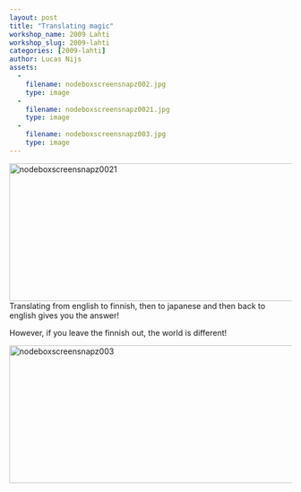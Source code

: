 ```yaml
---
layout: post
title: "Translating magic"
workshop_name: 2009 Lahti
workshop_slug: 2009-lahti
categories: [2009-lahti]
author: Lucas Nijs
assets:
  -
    filename: nodeboxscreensnapz002.jpg
    type: image
  -
    filename: nodeboxscreensnapz0021.jpg
    type: image
  -
    filename: nodeboxscreensnapz003.jpg
    type: image
---
```

<a href="http://workshops.nodebox.net/2009/wp-content/uploads/nodeboxscreensnapz0021.jpg"><img class="alignnone size-full wp-image-1153" title="nodeboxscreensnapz0021" src="http://workshops.nodebox.net/2009/wp-content/uploads/nodeboxscreensnapz0021.jpg" alt="nodeboxscreensnapz0021" width="591" height="246" /></a>Translating from english to finnish, then to japanese and then back to english gives you the answer!

However, if you leave the finnish out, the world is different!

<a href="http://workshops.nodebox.net/2009/wp-content/uploads/nodeboxscreensnapz003.jpg"><img class="alignnone size-full wp-image-1156" title="nodeboxscreensnapz003" src="http://workshops.nodebox.net/2009/wp-content/uploads/nodeboxscreensnapz003.jpg" alt="nodeboxscreensnapz003" width="591" height="246" /></a>

<span style="color: #0000ee; text-decoration: underline;">
</span>
